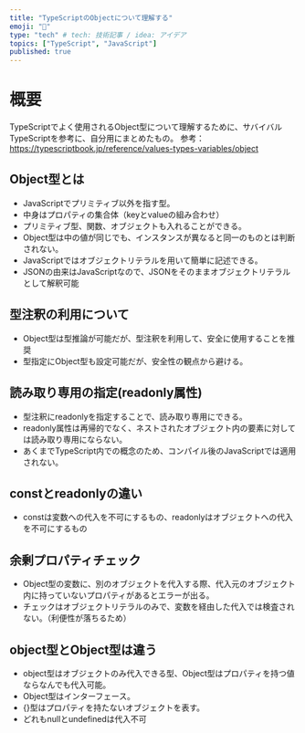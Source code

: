 ```yaml
---
title: "TypeScriptのObjectについて理解する"
emoji: "🐙"
type: "tech" # tech: 技術記事 / idea: アイデア
topics: ["TypeScript", "JavaScript"]
published: true
---
```


# 概要
TypeScriptでよく使用されるObject型について理解するために、サバイバルTypeScriptを参考に、自分用にまとめたもの。
参考：https://typescriptbook.jp/reference/values-types-variables/object

## Object型とは
- JavaScriptでプリミティブ以外を指す型。
- 中身はプロパティの集合体（keyとvalueの組み合わせ）
- プリミティブ型、関数、オブジェクトも入れることができる。
- Object型は中の値が同じでも、インスタンスが異なると同一のものとは判断されない。
- JavaScriptではオブジェクトリテラルを用いて簡単に記述できる。
- JSONの由来はJavaScriptなので、JSONをそのままオブジェクトリテラルとして解釈可能

## 型注釈の利用について
- Object型は型推論が可能だが、型注釈を利用して、安全に使用することを推奨
- 型指定にObject型も設定可能だが、安全性の観点から避ける。

## 読み取り専用の指定(readonly属性)
- 型注釈にreadonlyを指定することで、読み取り専用にできる。
- readonly属性は再帰的でなく、ネストされたオブジェクト内の要素に対しては読み取り専用にならない。
- あくまでTypeScript内での概念のため、コンパイル後のJavaScriptでは適用されない。

## constとreadonlyの違い
- constは変数への代入を不可にするもの、readonlyはオブジェクトへの代入を不可にするもの

## 余剰プロパティチェック
- Object型の変数に、別のオブジェクトを代入する際、代入元のオブジェクト内に持っていないプロパティがあるとエラーが出る。
- チェックはオブジェクトリテラルのみで、変数を経由した代入では検査されない。（利便性が落ちるため）

## object型とObject型は違う
- object型はオブジェクトのみ代入できる型、Object型はプロパティを持つ値ならなんでも代入可能。
- Object型はインターフェース。
- {}型はプロパティを持たないオブジェクトを表す。
- どれもnullとundefinedは代入不可